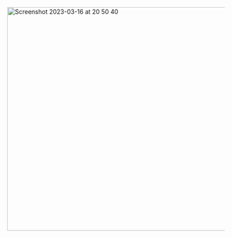 <img width="517" alt="Screenshot 2023-03-16 at 20 50 40" src="https://user-images.githubusercontent.com/113942589/225708943-1077e902-6c59-4ca5-9189-6323de4e6084.png">
